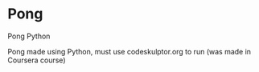 Pong
====

Pong Python

Pong made using Python, must use codeskulptor.org to run (was made in Coursera course)
